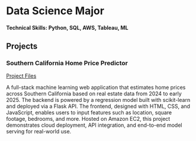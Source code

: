 # Data Science Major

#### Technical Skills: Python, SQL, AWS, Tableau, ML

## Projects
### Southern California Home Price Predictor
[Project Files](https://github.com/Boxi-Lin/socal-home-price-predictor)

A full-stack machine learning web application that estimates home prices across Southern California based on real estate data from 2024 to early 2025. The backend is powered by a regression model built with scikit-learn and deployed via a Flask API. The frontend, designed with HTML, CSS, and JavaScript, enables users to input features such as location, square footage, bedrooms, and more. Hosted on Amazon EC2, this project demonstrates cloud deployment, API integration, and end-to-end model serving for real-world use.

